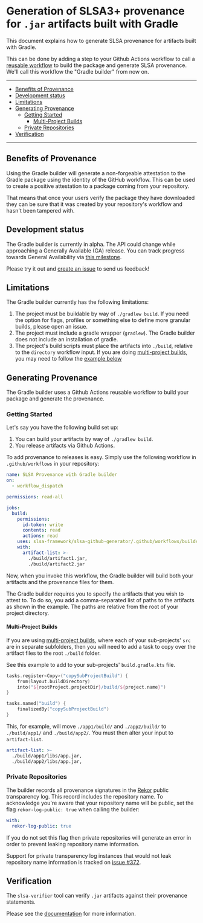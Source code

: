 # Generation of SLSA3+ provenance for `.jar` artifacts built with Gradle

This document explains how to generate SLSA provenance for artifacts built with Gradle.

This can be done by adding a step to your Github Actions workflow to call a
[reusable
workflow](https://docs.github.com/en/actions/using-workflows/reusing-workflows)
to build the package and generate SLSA provenance. We'll call this
workflow the "Gradle builder" from now on.

---

<!-- markdown-toc --bullets="-" -i README.md -->

<!-- toc -->

- [Benefits of Provenance](#benefits-of-provenance)
- [Development status](#development-status)
- [Limitations](#limitations)
- [Generating Provenance](#generating-provenance)
  - [Getting Started](#getting-started)
    - [Multi-Project Builds](#multi-project-builds)
  - [Private Repositories](#private-repositories)
- [Verification](#verification)

<!-- tocstop -->

---

## Benefits of Provenance

Using the Gradle builder will generate a non-forgeable attestation to the
Gradle package using the identity of the GitHub workflow. This can be used to
create a positive attestation to a package coming from your repository.

That means that once your users verify the package they have downloaded they can
be sure that it was created by your repository's workflow and hasn't been
tampered with.

## Development status

The Gradle builder is currently in alpha. The API could change while approaching
a Generally Available (GA) release. You can track progress towards General
Availability via
[this milestone](https://github.com/slsa-framework/slsa-github-generator/milestone/15).

Please try it out and
[create an issue](https://github.com/slsa-framework/slsa-github-generator/issues/new)
to send us feedback!

## Limitations

The Gradle builder currently has the following limitations:

1. The project must be buildable by way of `./gradlew build`. If you need the option for flags, profiles or something else to define more granular builds, please open an issue.
2. The project must include a gradle wrapper (`gradlew`). The Gradle builder does not include an installation of gradle.
3. The project's build scripts must place the artifacts into `./build`, relative to the `directory` workflow input. If you are doing [multi-project builds](https://docs.gradle.org/current/userguide/intro_multi_project_builds.html), you may need to follow the [example below](#multi-project-builds)

## Generating Provenance

The Gradle builder uses a Github Actions reusable workflow to build your
package and generate the provenance.

### Getting Started

Let's say you have the following build set up:

1. You can build your artifacts by way of `./gradlew build`.
2. You release artifacts via Github Actions.

To add provenance to releases is easy. Simply use the following workflow in `.github/workflows` in your repository:

```yaml
name: SLSA Provenance with Gradle builder
on:
  - workflow_dispatch

permissions: read-all

jobs:
  build:
    permissions:
      id-token: write
      contents: read
      actions: read
    uses: slsa-framework/slsa-github-generator/.github/workflows/builder_gradle_slsa3.yml@v2.0.10
    with:
      artifact-list: >-
        ./build/artifact1.jar,
        ./build/artifact2.jar
```

Now, when you invoke this workflow, the Gradle builder will build both your artifacts and the provenance files for them.

The Gradle builder requires you to specify the artifacts that you wish to attest to. To do so, you add a comma-separated list of paths to the artifacts as shown in the example. The paths are relative from the root of your project directory.

#### Multi-Project Builds

If you are using [multi-project builds](https://docs.gradle.org/current/userguide/intro_multi_project_builds.html), where each of your sub-projects' `src` are in separate subfolders, then you will need to add a task to copy over the artifact files to the root `./build` folder.

See this example to add to your sub-projects' `build.gradle.kts` file.

```kotlin
tasks.register<Copy>("copySubProjectBuild") {
    from(layout.buildDirectory)
    into("${rootProject.projectDir}/build/${project.name}")
}

tasks.named("build") {
    finalizedBy("copySubProjectBuild")
}
```

This, for example, will move `./app1/build/` and `./app2/build/` to `./build/app1/` and `./build/app2/`. You must then alter your input to `artifact-list`.

```yaml
artifact-list: >-
  ./build/app1/libs/app.jar,
  ./build/app2/libs/app.jar,
```

### Private Repositories

The builder records all provenance signatures in the [Rekor](https://github.com/sigstore/rekor) public transparency log. This record includes the repository name. To acknowledge you're aware that your repository name will be public, set the flag `rekor-log-public: true` when calling the builder:

```yaml
with:
  rekor-log-public: true
```

If you do not set this flag then private repositories will generate an error in
order to prevent leaking repository name information.

Support for private transparency log instances that would not leak repository
name information is tracked on [issue #372](https://github.com/slsa-framework/slsa-github-generator/issues/372).

## Verification

The `slsa-verifier` tool can verify `.jar` artifacts against their provenance statements.

Please see the [documentation](https://github.com/slsa-framework/slsa-verifier)
for more information.
